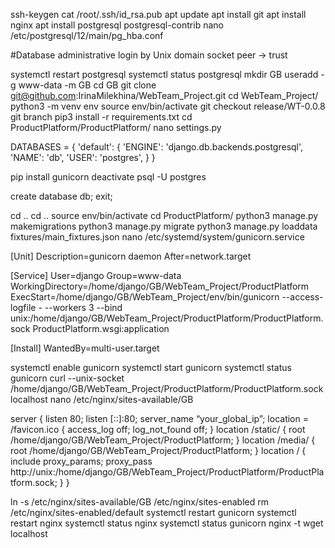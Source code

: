 ssh-keygen
cat /root/.ssh/id_rsa.pub
apt update
apt install git
apt install nginx
apt install postgresql postgresql-contrib
nano /etc/postgresql/12/main/pg_hba.conf

 #Database administrative  login by Unix domain socket
peer -> trust

systemctl restart postgresql
systemctl status postgresql
mkdir GB
useradd -g www-data -m GB
cd GB
git clone git@github.com:IrinaMilekhina/WebTeam_Project.git
cd WebTeam_Project/
python3 -m venv env
source env/bin/activate
git checkout release/WT-0.0.8
git branch
pip3 install -r requirements.txt
cd ProductPlatform/ProductPlatform/
nano settings.py

DATABASES = {
    'default': {
        'ENGINE': 'django.db.backends.postgresql',
        'NAME': 'db',
        'USER': 'postgres',
    }
}

pip install gunicorn
deactivate
psql -U postgres

create database db;
exit;

cd ..
cd ..
source env/bin/activate
cd ProductPlatform/
python3 manage.py makemigrations
python3 manage.py migrate
python3 manage.py loaddata fixtures/main_fixtures.json
nano /etc/systemd/system/gunicorn.service

[Unit]
Description=gunicorn daemon
After=network.target

[Service]
User=django
Group=www-data
WorkingDirectory=/home/django/GB/WebTeam_Project/ProductPlatform
ExecStart=/home/django/GB/WebTeam_Project/env/bin/gunicorn --access-logfile - --workers 3 --bind unix:/home/django/GB/WebTeam_Project/ProductPlatform/ProductPlatform.sock ProductPlatform.wsgi:application

[Install]
WantedBy=multi-user.target

systemctl enable gunicorn
systemctl start gunicorn
systemctl status gunicorn
curl --unix-socket /home/django/GB/WebTeam_Project/ProductPlatform/ProductPlatform.sock localhost
nano /etc/nginx/sites-available/GB

server {
    listen 80;
    listen [::]:80;
    server_name “your_global_ip”;
    location = /favicon.ico { access_log off; log_not_found off; }
    location /static/ {
        root /home/django/GB/WebTeam_Project/ProductPlatform;
        }
    location /media/ {
        root /home/django/GB/WebTeam_Project/ProductPlatform;
        }
    location / {
        include proxy_params;
        proxy_pass http://unix:/home/django/GB/WebTeam_Project/ProductPlatform/ProductPlatform.sock;
        }
}

ln -s /etc/nginx/sites-available/GB /etc/nginx/sites-enabled
rm /etc/nginx/sites-enabled/default
systemctl restart gunicorn
systemctl restart nginx
systemctl status nginx
systemctl status gunicorn
nginx -t
wget localhost


